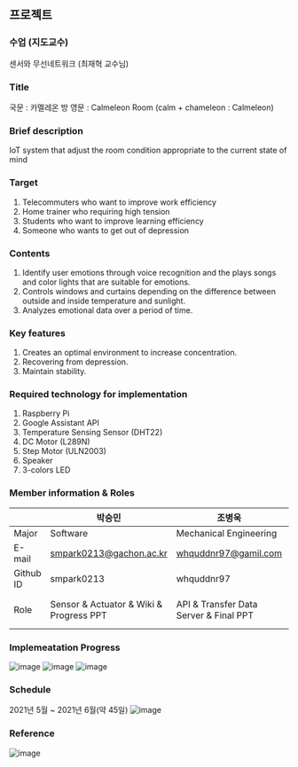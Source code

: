 프로젝트
-----
### 수업 (지도교수)
센서와 무선네트워크 (최재혁 교수님)



### Title
국문 : 카멜레온 방
영문 : Calmeleon Room (calm + chameleon : Calmeleon)



### Brief description
IoT system that adjust the room condition appropriate to the current state of mind



### Target
1. Telecommuters who want to improve work efficiency
2. Home trainer who requiring high tension
3. Students who want to improve learning efficiency
4. Someone who wants to get out of depression



### Contents
1. Identify user emotions through voice recognition and the plays songs and color lights that are suitable for emotions.
2. Controls windows and curtains depending on the difference between outside and inside temperature and sunlight.
3. Analyzes emotional data over a period of time.



### Key features
1. Creates an optimal environment to increase concentration.
2. Recovering from depression.
3. Maintain stability.



### Required technology for implementation
1. Raspberry Pi
2. Google Assistant API
3. Temperature Sensing Sensor (DHT22)
4. DC Motor (L289N)
5. Step Motor (ULN2003)
6. Speaker
7. 3-colors LED



### Member information & Roles
| |박승민|조병욱|황수정|
|---|------|-----|------|
|Major|Software|Mechanical Engineering|Software|
|E-mail|smpark0213@gachon.ac.kr|whquddnr97@gamil.com|sujung401@gachon.ac.kr|
|Github ID|smpark0213|whquddnr97|hwangsujeong99|
|Role|Sensor & Actuator & Wiki & Progress PPT|API & Transfer Data Server & Final PPT|Idea Planning & Gathering and processing Data & proposal PPT|

### Implemeatation Progress
![image](https://user-images.githubusercontent.com/60349584/121996066-f1ebd680-cde2-11eb-8cd2-7f0d2d019421.png)
![image](https://user-images.githubusercontent.com/60349584/121996076-f87a4e00-cde2-11eb-981b-0913bca2124c.png)
![image](https://user-images.githubusercontent.com/60349584/121996084-fb753e80-cde2-11eb-8963-150d3449a02e.png)



### Schedule
2021년 5월 ~ 2021년 6월(약 45일)
![image](https://user-images.githubusercontent.com/60349584/121995704-5a868380-cde2-11eb-9046-935e814f5d7f.png)


### Reference
![image](https://user-images.githubusercontent.com/60349584/121995653-417dd280-cde2-11eb-9469-5c5690d838cc.png)


